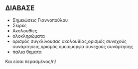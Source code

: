 ## ΔΙΑΒΑΣΕ
- Σημειώσεις Γιαννοπούλου
- Σειρές 
- Ακολουθίες
- ολοκληρώματα
- ορισμός συγκλίνουσας ακολουθίας,ορισμός συνεχούς συνάρτησεις,ορισμός ομοιομορφα συνεχούς συνάρτησης 
- παλια θεματα

Και είσαι περασμένος/η!
